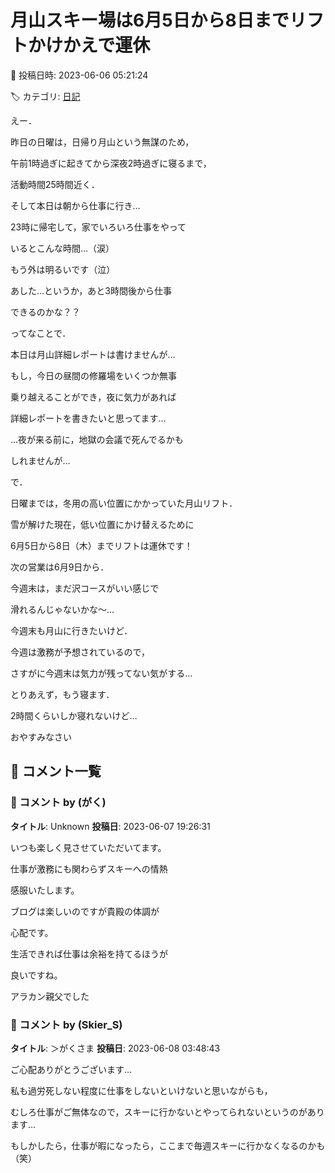 # 月山スキー場は6月5日から8日までリフトかけかえで運休

📅 投稿日時: 2023-06-06 05:21:24

🏷️ カテゴリ: [日記](cc4b5682fb7b8b144980957a978653fb0.md)

えー．


昨日の日曜は，日帰り月山という無謀のため，


午前1時過ぎに起きてから深夜2時過ぎに寝るまで，


活動時間25時間近く．





そして本日は朝から仕事に行き…


23時に帰宅して，家でいろいろ仕事をやって


いるとこんな時間…（涙）


もう外は明るいです（泣）





あした…というか，あと3時間後から仕事


できるのかな？？





ってなことで．


本日は月山詳細レポートは書けませんが…


もし，今日の昼間の修羅場をいくつか無事


乗り越えることができ，夜に気力があれば


詳細レポートを書きたいと思ってます…





…夜が来る前に，地獄の会議で死んでるかも


しれませんが…





で．


日曜までは，冬用の高い位置にかかっていた月山リフト．


雪が解けた現在，低い位置にかけ替えるために


6月5日から8日（木）までリフトは運休です！





次の営業は6月9日から．


今週末は，まだ沢コースがいい感じで


滑れるんじゃないかな～…





今週末も月山に行きたいけど．


今週は激務が予想されているので，


さすがに今週末は気力が残ってない気がする…





とりあえず，もう寝ます．


2時間くらいしか寝れないけど…


おやすみなさい

## 💬 コメント一覧

### 💬 コメント by (がく)
**タイトル**: Unknown
**投稿日**: 2023-06-07 19:26:31

いつも楽しく見させていただいてます。

仕事が激務にも関わらずスキーへの情熱

感服いたします。

ブログは楽しいのですが貴殿の体調が

心配です。

生活できれば仕事は余裕を持てるほうが

良いですね。

アラカン親父でした

### 💬 コメント by (Skier_S)
**タイトル**: ＞がくさま
**投稿日**: 2023-06-08 03:48:43

ご心配ありがとうございます…

私も過労死しない程度に仕事をしないといけないと思いながらも，

むしろ仕事がご無体なので，スキーに行かないとやってられないというのがあります…

もしかしたら，仕事が暇になったら，ここまで毎週スキーに行かなくなるのかも（笑）

